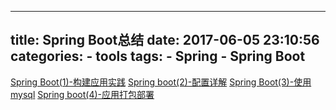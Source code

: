 
---
title: Spring Boot总结
date: 2017-06-05 23:10:56
categories:
    - tools
tags:
    - Spring
    - Spring Boot
---

[Spring Boot(1)-构建应用实践](http://blog.csdn.net/hguisu/article/details/50956370)
[Spring boot(2)-配置详解](http://blog.csdn.net/hguisu/article/details/51006252)
[Spring Boot(3)-使用mysql](http://blog.csdn.net/hguisu/article/details/50977180)
[Spring boot(4)-应用打包部署](http://blog.csdn.net/hguisu/article/details/51072683)